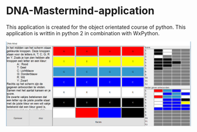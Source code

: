 # DNA-Mastermind-application
This application is created for the object orientated course of python. This application is writtin in python 2 in combination with WxPython.

![alt-img](https://github.com/sdevriend/Student-Portfolio/blob/master/DNA-Mastermind-application/Screenshot_DNAMind.PNG)

